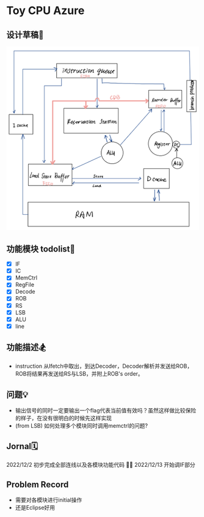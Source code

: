 # Toy CPU Azure

## 设计草稿📝
![assign](https://github.com/Jianglai-0023/CPU_Azure/blob/main/README.assets/IMG_1669.jpg)
## 功能模块 todolist🧩
- [x] IF
- [x] IC
- [x] MemCtrl
- [x] RegFile
- [x] Decode
- [x] ROB
- [x] RS
- [x] LSB
- [x] ALU
- [x] line
## 功能描述🏂
* instruction 从Ifetch中取出，到达Decoder，Decoder解析并发送给ROB，ROB将结果再发送给RS与LSB，并附上ROB's order。
## 问题💡
* 输出信号的同时一定要输出一个flag代表当前值有效吗？虽然这样做比较保险的样子，在没有很明白的时候先这样实现
* (from LSB) 如何处理多个模块同时调用memctrl的问题?

## Jornal🗓
2022/12/2 初步完成全部连线以及各模块功能代码 💁🏻
2022/12/13 开始调IF部分

## Problem Record
* 需要对各模块进行initial操作
* 还是Eclipse好用